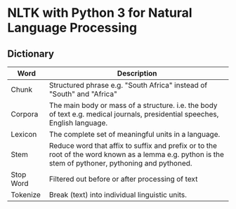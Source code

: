 # NLTK with Python 3 for Natural Language Processing

## Dictionary

| Word      | Description                                                                                                                                          |
| --------- | ---------------------------------------------------------------------------------------------------------------------------------------------------- |
| Chunk     | Structured phrase e.g. "South Africa" instead of "South" and "Africa"                                                                                |
| Corpora   | The main body or mass of a structure. i.e. the body of text e.g. medical journals, presidential speeches, English language.                          |
| Lexicon   | The complete set of meaningful units in a language.                                                                                                  |
| Stem      | Reduce word that affix to suffix and prefix or to the root of the word known as a lemma e.g. python is the stem of pythoner, pythoning and pythoned. |
| Stop Word | Filtered out before or after processing of text                                                                                                      |
| Tokenize  | Break (text) into individual linguistic units.                                                                                                       |
